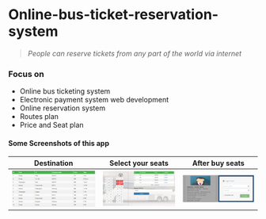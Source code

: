 # Online-bus-ticket-reservation-system

> _People can reserve tickets from any part of the world via internet_

### Focus on
* Online bus ticketing system
* Electronic payment system web development
* Online reservation system
* Routes plan
* Price and Seat plan

#### Some Screenshots of this app
 Destination                                | Select your seats                           | After buy seats                         		                    
:------------------------------------------:|:-------------------------------------------:|:-------------------------------------------:
 <img src="Project files/ticket.PNG" width="300"> | <img src="Project files/ticket1.PNG" width="300"> | <img src="Project files/ticket2.PNG" width="300"> 
